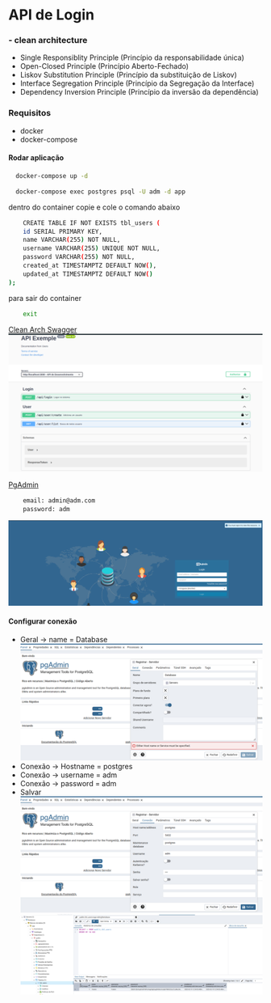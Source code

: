 # API de Login

### - clean architecture

- Single Responsiblity Principle (Princípio da responsabilidade única)
- Open-Closed Principle (Princípio Aberto-Fechado)
- Liskov Substitution Principle (Princípio da substituição de Liskov)
- Interface Segregation Principle (Princípio da Segregação da Interface)
- Dependency Inversion Principle (Princípio da inversão da dependência)



### Requisitos
- docker
- docker-compose

#### Rodar aplicação
```bash
  docker-compose up -d
```

```bash
  docker-compose exec postgres psql -U adm -d app
```
dentro do container copie e cole o comando abaixo
```bash
    CREATE TABLE IF NOT EXISTS tbl_users (
    id SERIAL PRIMARY KEY,
    name VARCHAR(255) NOT NULL,
    username VARCHAR(255) UNIQUE NOT NULL,
    password VARCHAR(255) NOT NULL,
    created_at TIMESTAMPTZ DEFAULT NOW(),
    updated_at TIMESTAMPTZ DEFAULT NOW()
);
```
para sair do container
```bash
    exit
```
[Clean Arch Swagger](http://localhost:3000/docs)
![swagger.png](swagger.png)

[PgAdmin](http://localhost:8082/login?next=/browser/)
```bash
    email: admin@adm.com
    password: adm
```
![postgres-1.png](postgres-1.png)

#### Configurar conexão
- Geral -> name = Database
![postgres-1.png](postgres-2.png)
- Conexão -> Hostname = postgres
- Conexão -> username = adm
- Conexão -> password = adm
- Salvar
![postgres-1.png](postgres-3.png)
![postgres-1.png](postgres-4.png)
